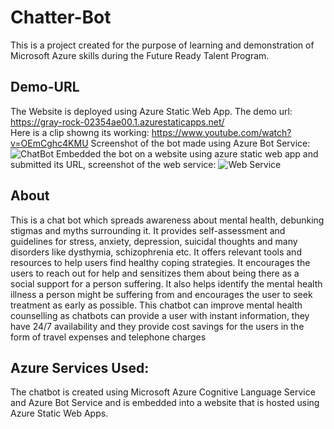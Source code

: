 # Chatter-Bot
This is a project created for the purpose of learning and demonstration of Microsoft Azure skills during the Future Ready Talent Program.
## Demo-URL
The Website is deployed using Azure Static Web App. The demo url: https://gray-rock-02354ae00.1.azurestaticapps.net/ <br/>
Here is a clip showng its working: https://www.youtube.com/watch?v=OEmCghc4KMU
Screenshot of the bot made using Azure Bot Service:
![ChatBot](https://user-images.githubusercontent.com/72815394/185680802-7ccf47c5-29f2-4a01-ae81-97110d9eabf2.png)
Embedded the bot on a website using azure static web app and submitted its URL, screenshot of the web service:
![Web Service](https://user-images.githubusercontent.com/72815394/185681190-9ba92539-a551-4714-a2af-a0bdf6f2c349.png)

## About
This is a chat bot which spreads awareness about mental health, debunking stigmas and myths surrounding it. It provides self-assessment and guidelines for stress, anxiety, depression, suicidal thoughts and many disorders like dysthymia, schizophrenia etc. It offers relevant tools and resources to help users find healthy coping strategies. It encourages the users to reach out for help and sensitizes them about being there as a social support for a person suffering. It also helps identify the mental health illness a person might be suffering from and encourages the user to seek treatment as early as possible. This chatbot can improve mental health counselling as chatbots can provide a user with instant information, they have 24/7 availability and they provide cost savings for the users in the form of travel expenses and telephone charges
## Azure Services Used:
The chatbot is created using Microsoft Azure Cognitive Language Service and Azure Bot Service and is embedded into a website that is hosted using Azure Static Web Apps.
